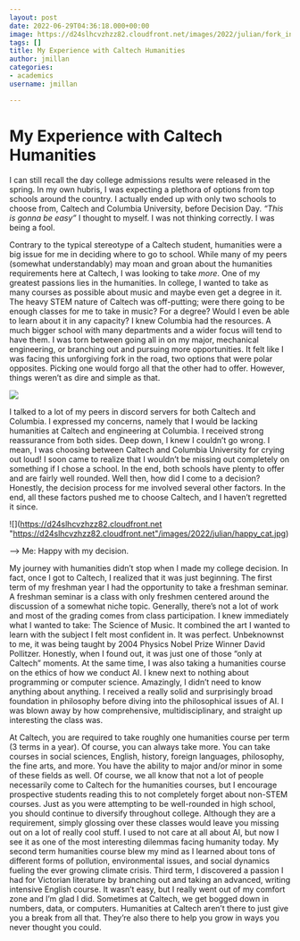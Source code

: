 ```yaml
---
layout: post
date: 2022-06-29T04:36:18.000+00:00
image: https://d24slhcvzhzz82.cloudfront.net/images/2022/julian/fork_in_the_road.jfif
tags: []
title: My Experience with Caltech Humanities
author: jmillan
categories:
- academics
username: jmillan

---
```

# My Experience with Caltech Humanities

I can still recall the day college admissions results were released in the spring. In my own hubris, I was expecting a plethora of options from top schools around the country. I actually ended up with only two schools to choose from, Caltech and Columbia University, before Decision Day. _“This is gonna be easy”_ I thought to myself. I was not thinking correctly. I was being a fool.

Contrary to the typical stereotype of a Caltech student, humanities were a big issue for me in deciding where to go to school. While many of my peers (somewhat understandably) may moan and groan about the humanities requirements here at Caltech, I was looking to take _more_. One of my greatest passions lies in the humanities. In college, I wanted to take as many courses as possible about music and maybe even get a degree in it. The heavy STEM nature of Caltech was off-putting; were there going to be enough classes for me to take in music? For a degree? Would I even be able to learn about it in any capacity? I knew Columbia had the resources. A much bigger school with many departments and a wider focus will tend to have them. I was torn between going all in on my major, mechanical engineering, or branching out and pursuing more opportunities. It felt like I was facing this unforgiving fork in the road, two options that were polar opposites. Picking one would forgo all that the other had to offer. However, things weren’t as dire and simple as that.

![](https://d24slhcvzhzz82.cloudfront.net/images/2022/julian/fork_in_the_road.jfif)

I talked to a lot of my peers in discord servers for both Caltech and Columbia. I expressed my concerns, namely that I would be lacking humanities at Caltech and engineering at Columbia. I received strong reassurance from both sides. Deep down, I knew I couldn’t go wrong. I mean, I was choosing between Caltech and Columbia University for crying out loud! I soon came to realize that I wouldn’t be missing out completely on something if I chose a school. In the end, both schools have plenty to offer and are fairly well rounded. Well then, how did I come to a decision? Honestly, the decision process for me involved several other factors. In the end, all these factors pushed me to choose Caltech, and I haven’t regretted it since.

![](https://d24slhcvzhzz82.cloudfront.net "https://d24slhcvzhzz82.cloudfront.net"/images/2022/julian/happy_cat.jpg)

\--> Me: Happy with my decision.

My journey with humanities didn’t stop when I made my college decision. In fact, once I got to Caltech, I realized that it was just beginning. The first term of my freshman year I had the opportunity to take a freshman seminar. A freshman seminar is a class with only freshmen centered around the discussion of a somewhat niche topic. Generally, there’s not a lot of work and most of the grading comes from class participation. I knew immediately what I wanted to take: The Science of Music. It combined the art I wanted to learn with the subject I felt most confident in. It was perfect. Unbeknownst to me, it was being taught by 2004 Physics Nobel Prize Winner David Pollitzer. Honestly, when I found out, it was just one of those “only at Caltech” moments. At the same time, I was also taking a humanities course on the ethics of how we conduct AI. I knew next to nothing about programming or computer science. Amazingly, I didn’t need to know anything about anything. I received a really solid and surprisingly broad foundation in philosophy before diving into the philosophical issues of AI. I was blown away by how comprehensive, multidisciplinary, and straight up interesting the class was.

At Caltech, you are required to take roughly one humanities course per term (3 terms in a year). Of course, you can always take more. You can take courses in social sciences, English, history, foreign languages, philosophy, the fine arts, and more. You have the ability to major and/or minor in some of these fields as well. Of course, we all know that not a lot of people necessarily come to Caltech for the humanities courses, but I encourage prospective students reading this to not completely forget about non-STEM courses. Just as you were attempting to be well-rounded in high school, you should continue to diversify throughout college. Although they are a requirement, simply glossing over these classes would leave you missing out on a lot of really cool stuff. I used to not care at all about AI, but now I see it as one of the most interesting dilemmas facing humanity today. My second term humanities course blew my mind as I learned about tons of different forms of pollution, environmental issues, and social dynamics fueling the ever growing climate crisis. Third term, I discovered a passion I had for Victorian literature by branching out and taking an advanced, writing intensive English course. It wasn’t easy, but I really went out of my comfort zone and I’m glad I did. Sometimes at Caltech, we get bogged down in numbers, data, or computers. Humanities at Caltech aren’t there to just give you a break from all that. They’re also there to help you grow in ways you never thought you could.